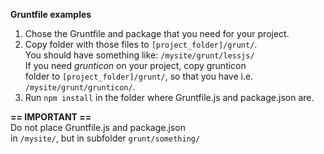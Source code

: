 **Gruntfile examples**

1. Chose the Gruntfile and package that you need for your project.
2. Copy folder with those files to `[project_folder]/grunt/`.  
	You should have something like: `/mysite/grunt/lessjs/`  
	If you need _grunticon_ on your project, copy grunticon  
	folder to `[project_folder]/grunt/`, so that you have i.e.  
	`/mysite/grunt/grunticon/`.
3. Run `npm install` in the folder where Gruntfile.js and package.json are.

**== IMPORTANT ==**  
Do not place Gruntfile.js and package.json  
in `/mysite/`, but in subfolder `grunt/something/`
